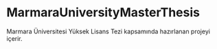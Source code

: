# MarmaraUniversityMasterThesis
Marmara Üniversitesi Yüksek Lisans Tezi kapsamında hazırlanan projeyi içerir.
